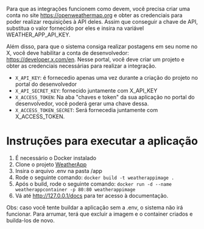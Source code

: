 Para que as integrações funcionem como devem, você precisa criar uma conta no site https://openweathermap.org e obter as credenciais para poder realizar requisições à API deles. 
Assim que conseguir a chave de API, substitua o valor fornecido por eles e insira na variável WEATHER_APP_API_KEY.

Além disso, para que o sistema consiga realizar postagens em seu nome no X, você deve habilitar a conta de desenvolvedor: https://developer.x.com/en.
Nesse portal, você deve criar um projeto e obter as credenciais necessárias para realizar a integração.


- `X_API_KEY`: é fornecedio apenas uma vez durante a criação do projeto no portal do desenvolvedor
- `X_API_SECRET_KEY`: fornecido juntamente com X_API_KEY
- `X_ACCESS_TOKEN`: Na aba "chaves e token" da sua aplicação no portal do desenvolvedor, você poderá gerar uma chave dessa.
- `X_ACCESS_TOKEN_SECRET`: Será fornecedia juntamente com X_ACCESS_TOKEN.


# Instruções para executar a aplicação

1. É necessário o Docker instalado
2. Clone o projeto [WeatherApp](https://github.com/henriquepbalsimelli/weatherPostApp.git)
3. Insira o arquivo .env na pasta /app
4. Rode o seguinte comando: `docker build -t weatherappimage .`
5. Após o build, rode o seguinte comando: `docker run -d --name weatherappcontainer -p 80:80 weatherappimage`
6. Vá até http://127.0.0.1/docs para ter acesso à documentação.


Obs: caso você tente buildar a aplicação sem a .env, o sistema não irá funcionar. Para arrumar, terá que excluir a imagem e o container criados e builda-los de novo.
